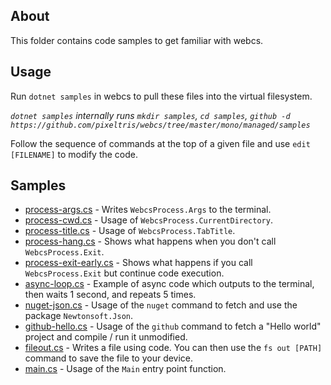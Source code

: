 ## About

This folder contains code samples to get familiar with webcs.

## Usage

Run `dotnet samples` in webcs to pull these files into the virtual filesystem.

*`dotnet samples` internally runs `mkdir samples`, `cd samples`, `github -d https://github.com/pixeltris/webcs/tree/master/mono/managed/samples`*

Follow the sequence of commands at the top of a given file and use `edit [FILENAME]` to modify the code.

## Samples

- [process-args.cs](process-args.cs) - Writes `WebcsProcess.Args` to the terminal.
- [process-cwd.cs](process-cwd.cs) - Usage of `WebcsProcess.CurrentDirectory`.
- [process-title.cs](process-title.cs) - Usage of `WebcsProcess.TabTitle`.
- [process-hang.cs](process-hang.cs) - Shows what happens when you don't call `WebcsProcess.Exit`.
- [process-exit-early.cs](process-exit-early.cs) - Shows what happens if you call `WebcsProcess.Exit` but continue code execution.
- [async-loop.cs](async-loop.cs) - Example of async code which outputs to the terminal, then waits 1 second, and repeats 5 times.
- [nuget-json.cs](nuget-json.cs) - Usage of the `nuget` command to fetch and use the package `Newtonsoft.Json`.
- [github-hello.cs](github-hello.cs) - Usage of the `github` command to fetch a "Hello world" project and compile / run it unmodified.
- [fileout.cs](fileout.cs) - Writes a file using code. You can then use the `fs out [PATH]` command to save the file to your device.
- [main.cs](main.cs) - Usage of the `Main` entry point function.